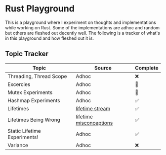 # Rust Playground

This is a playground where I experiment on thoughts and implementations while working on Rust. Some of the implementations are adhoc and random but others are fleshed out decently well. The following is a tracker of what's in this playground and how fleshed out it is.

## Topic Tracker

| Topic                        | Source                       | Complete |
| ---------------------------- | ---------------------------- | -------- |
| Threading, Thread Scope      | Adhoc                        | ❌       |
| Excercies                    | Adhoc                        | 🚧       |
| Mutex Experiments            | Adhoc                        | 🚧       |
| Hashmap Experiments          | Adhoc                        | ✅       |
| Lifetimes                    | [lifetime stream][1]         | ✅       |
| Lifetimes Being Wrong        | [lifetime misconceptions][2] | ✅       |
| Static Lifetime Experiments! | Adhoc                        | ✅       |
| Variance                     | Adhoc                        | ❌       |

[1]: https://www.youtube.com/watch?v=rAl-9HwD858
[2]: https://github.com/pretzelhammer/rust-blog/blob/master/posts/common-rust-lifetime-misconceptions.md#5-if-it-compiles-then-my-lifetime-annotations-are-correct

